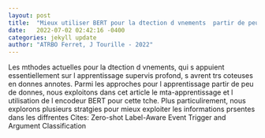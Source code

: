 ```yaml
---
layout: post
title:  "Mieux utiliser BERT pour la dtection d vnements  partir de peu d exemples"
date:   2022-07-02 02:42:16 -0400
categories: jekyll update
author: "ATRBO Ferret, J Tourille - 2022"
---
```

Les mthodes actuelles pour la dtection d vnements, qui s  appuient essentiellement sur l apprentissage supervis profond, s  avrent trs coteuses en donnes annotes. Parmi les approches pour l apprentissage  partir de peu de donnes, nous exploitons dans cet article le mta-apprentissage et l utilisation de l encodeur BERT pour cette tche. Plus particulirement, nous explorons plusieurs stratgies pour mieux exploiter les informations prsentes dans les diffrentes  Cites: Zero-shot Label-Aware Event Trigger and Argument Classification